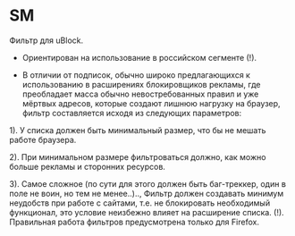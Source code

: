# SM
Фильтр для uBlock.

- Ориентирован на использование в российском сегменте (!).

- В отличии от подписок, обычно широко предлагающихся к использованию в расширениях блокировщиков рекламы, где преобладает масса обычно невостребованных правил и уже мёртвых адресов, которые создают лишнюю нагрузку на браузер, фильтр составляется исходя из следующих параметров:

1). У списка должен быть минимальный размер, что бы не мешать работе браузера.

2). При минимальном размере фильтроваться должно, как можно больше рекламы и сторонних ресурсов.

3). Самое сложное (по сути для этого должен быть баг-треккер, один в поле не воин, но тем не менее..).., Фильтр должен создавать минимум неудобств при работе с сайтами, т.е. не блокировать необходимый функционал, это условие неизбежно влияет на расширение списка.
(!). Правильная работа фильтров предусмотрена только для Firefox.
